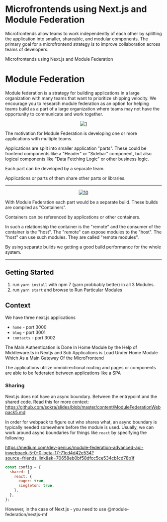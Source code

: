 # Microfrontends using Next.js and Module Federation

Microfrontends allow teams to work independently of each other by splitting the application into smaller, shareable, and modular components. The primary goal for a microfrontend strategy is to improve collaboration across teams of developers.

Microfrontends using Next.js and Module Federation

# Module Federation
Module federation is a strategy for building applications in a large organization with many teams that want to prioritize shipping velocity. We encourage you to research module federation as an option for helping teams build as a part of a large organization where teams may not have the opportunity to communicate and work together.

<center>

[![1](https://github.com/sokra/slides/blob/master/content/ModuleFederationWebpack5/1.png)](https://github.com/sokra/slides/blob/master/content/ModuleFederationWebpack5/1.png)

</center>

The motivation for Module Federation is developing one or more applications with multiple teams.

Applications are split into smaller application "parts". These could be frontend components like a "Header" or "Sidebar" component, but also logical components like "Data Fetching Logic" or other business logic.

Each part can be developed by a separate team.

Applications or parts of them share other parts or libraries.

<hr>


<center>

[![10](https://github.com/sokra/slides/blob/master/content/ModuleFederationWebpack5/10.png)](https://github.com/sokra/slides/blob/master/content/ModuleFederationWebpack5/10.png)

</center>

With Module Federation each part would be a separate build. These builds are compiled as "Containers".

Containers can be referenced by applications or other containers.

In such a relationship the container is the "remote" and the consumer of the container is the "host". The "remote" can expose modules to the "host". The "host" can use such modules. They are called "remote modules".

By using separate builds we getting a good build performance for the whole system.

<hr>

## Getting Started

1. run `yarn install` with npm 7 (yarn probbably better) in all 3 Modules.
2. run `yarn start` and browse to Run Particular Modules 

## Context

We have three next.js applications

- `home` - port 3000
- `blog` - port 3001
- `contacts` - port 3002

The Main Authentication is Done In Home Module by the Help of Middleware.ts in Nextjs and Sub Applications is Load Under Home Module Which As a Main Gateway Of the MicroFrontend 

The applications utilize omnidirectional routing and pages or components are able to be federated between applications like a SPA

### Sharing

Next.js does not have an async boundary. Between the entrypoint and the shared code.
Read this for more context: https://github.com/sokra/slides/blob/master/content/ModuleFederationWebpack5.md

In order for webpack to figure out who shares what, an async boundary is typically needed somewhere before the module is used.
Usually, we can work around async boundaries for things like `react` by specifying the following

https://medium.com/dev-genius/module-federation-advanced-api-inwebpack-5-0-0-beta-17-71cd4d42e534?source=friends_link&sk=70658eb0bf58dfcc5ce534cb1cd78b1f

```js
const config = {
  shared: {
    react: {
      eager: true,
      singleton: true,
    },
  },
};
```

However, in the case of Next.js - you need to use @module-federation/nextjs-mf


